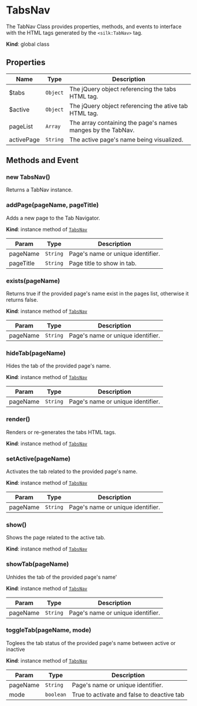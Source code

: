 # TabsNav
 The TabNav Class provides properties, methods, and events to interface with the HTML tags generated by the ```<silk:TabNav>``` tag.

**Kind**: global class  
## Properties

| Name | Type | Description |
| --- | --- | --- |
| $tabs | <code>Object</code> | The jQuery object referencing the tabs HTML tag. |
| $active | <code>Object</code> | The jQuery object referencing the ative tab HTML tag. |
| pageList | <code>Array</code> | The array containing the page's names manges by the TabNav. |
| activePage | <code>String</code> | The active page's name being visualized. |



## Methods and Event
 <a name="_new"></a>

### new TabsNav()
Returns a TabNav instance.

<a name="TabsNav+addPage"></a>

### addPage(pageName, pageTitle)
Adds a new page to the Tab Navigator.

**Kind**: instance method of [<code>TabsNav</code>](#TabsNav)  

| Param | Type | Description |
| --- | --- | --- |
| pageName | <code>String</code> | Page's name or unique identifier. |
| pageTitle | <code>String</code> | Page title to show in tab. |

<a name="TabsNav+exists"></a>

### exists(pageName)
Returns true if the provided page's name exist in the pages list, otherwise it returns false.

**Kind**: instance method of [<code>TabsNav</code>](#TabsNav)  

| Param | Type | Description |
| --- | --- | --- |
| pageName | <code>String</code> | Page's name or unique identifier. |

<a name="TabsNav+hideTab"></a>

### hideTab(pageName)
Hides the tab of the provided page's name.

**Kind**: instance method of [<code>TabsNav</code>](#TabsNav)  

| Param | Type | Description |
| --- | --- | --- |
| pageName | <code>String</code> | Page's name or unique identifier. |

<a name="TabsNav+render"></a>

### render()
Renders or re-generates the tabs HTML tags.

**Kind**: instance method of [<code>TabsNav</code>](#TabsNav)  
<a name="TabsNav+setActive"></a>

### setActive(pageName)
Activates the tab related to the provided page's name.

**Kind**: instance method of [<code>TabsNav</code>](#TabsNav)  

| Param | Type | Description |
| --- | --- | --- |
| pageName | <code>String</code> | Page's name or unique identifier. |

<a name="TabsNav+show"></a>

### show()
Shows the page related to the active tab.

**Kind**: instance method of [<code>TabsNav</code>](#TabsNav)  
<a name="TabsNav+showTab"></a>

### showTab(pageName)
Unhides the tab of the provided page's name'

**Kind**: instance method of [<code>TabsNav</code>](#TabsNav)  

| Param | Type | Description |
| --- | --- | --- |
| pageName | <code>String</code> | Page's name or unique identifier. |

<a name="TabsNav+toggleTab"></a>

### toggleTab(pageName, mode)
Toglees the tab status of the provided page's name between active or inactive

**Kind**: instance method of [<code>TabsNav</code>](#TabsNav)  

| Param | Type | Description |
| --- | --- | --- |
| pageName | <code>String</code> | Page's name or unique identifier. |
| mode | <code>boolean</code> | True to  activate and false to deactive tab |


